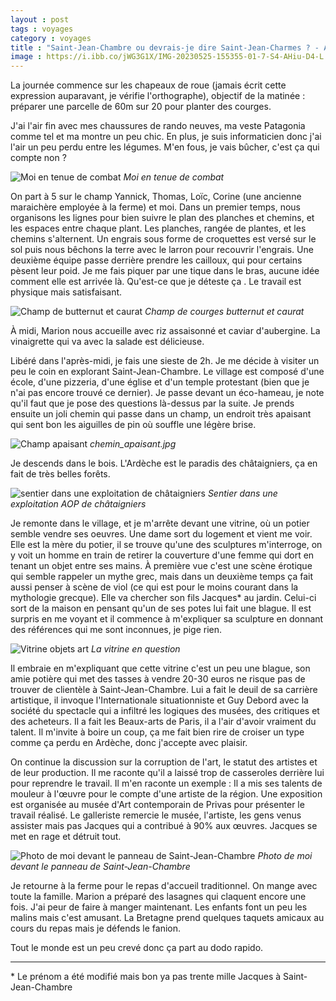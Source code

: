 ```yaml
---
layout : post 
tags : voyages 
category : voyages 
title : "Saint-Jean-Chambre ou devrais-je dire Saint-Jean-Charmes ? - Ardèche jour 1"
image : https://i.ibb.co/jWG3G1X/IMG-20230525-155355-01-7-S4-AHiu-D4-L.jpg
---
```


La journée commence sur les chapeaux de roue (jamais écrit cette expression auparavant, je vérifie l'orthographe), objectif de la matinée : préparer une parcelle de 60m sur 20 pour planter des courges.

<!--more-->

J'ai l'air fin avec mes chaussures de rando neuves, ma veste Patagonia comme tel et ma montre un peu chic. En plus, je suis informaticien donc j'ai l'air un peu perdu entre les légumes. M'en fous, je vais bûcher, c'est ça qui compte non ?

![Moi en tenue de combat](https://i.ibb.co/qpbdd7L/IMG-20230525-192456-e14-M92582-M.jpg)
_Moi en tenue de combat_

On part à 5 sur le champ Yannick, Thomas, Loïc, Corine (une ancienne maraichère employée à la ferme) et moi. Dans un premier temps, nous organisons les lignes pour bien suivre le plan des planches et chemins, et les espaces entre chaque plant.
Les planches, rangée de plantes, et les chemins s'alternent.
Un engrais sous forme de croquettes est versé sur le sol puis nous bêchons la terre avec le larron pour recouvrir l'engrais. Une deuxième équipe passe derrière prendre les cailloux, qui pour certains pèsent leur poid.
Je me fais piquer par une tique dans le bras, aucune idée comment elle est arrivée là. Qu'est-ce que je déteste ça .
Le travail est physique mais satisfaisant.

![Champ de butternut et caurat](https://i.ibb.co/jkQ3Z7Q/IMG-20230524-191543-x4bpo6-Kd35.jpg)
_Champ de courges butternut et caurat_

À midi, Marion nous accueille avec riz assaisonné et caviar d'aubergine. La vinaigrette qui va avec la salade est délicieuse.

Libéré dans l'après-midi, je fais une sieste de 2h.
Je me décide à visiter un peu le coin en explorant Saint-Jean-Chambre. Le village est composé d'une école, d'une pizzeria, d'une église et d'un temple protestant (bien que je n'ai pas encore trouvé ce dernier). Je passe devant un éco-hameau, je note qu'il faut que je pose des questions là-dessus par la suite.
Je prends ensuite un joli chemin qui passe dans un champ, un endroit très apaisant qui sent bon les aiguilles de pin où souffle une légère brise.

![Champ apaisant](https://i.ibb.co/0Kc2SSY/IMG-20230525-161339-SB1-VFjeg3-I.jpg)
_chemin_apaisant.jpg_

Je descends dans le bois. L'Ardèche est le paradis des châtaigniers, ça en fait de très belles forêts.

![sentier dans une exploitation de châtaigniers](https://i.ibb.co/QrLhfkP/IMG-20230523-171310-C7rg-Pj8-J3x.jpg)
_Sentier dans une exploitation AOP de châtaigniers_

Je remonte dans le village, et je m'arrête devant une vitrine, où un potier semble vendre ses oeuvres. Une dame sort du logement et vient me voir. Elle est la mère du potier, il se trouve qu'une des sculptures m'interroge, on y voit un homme en train de retirer la couverture d'une femme qui dort en tenant un objet entre ses mains. À première vue c'est une scène érotique qui semble rappeler un mythe grec, mais dans un deuxième temps ça fait aussi penser à scène de viol (ce qui est pour le moins courant dans la mythologie grecque). Elle va chercher son fils Jacques\* au jardin. Celui-ci sort de la maison en pensant qu'un de ses potes lui fait une blague. Il est surpris en me voyant et il commence à m'expliquer sa sculpture en donnant des références qui me sont inconnues, je pige rien.

![Vitrine objets art](https://i.ibb.co/vB9mDzv/IMG-20230527-110904-Uop46a0v5-T.jpg)
_La vitrine en question_

Il embraie en m'expliquant que cette vitrine c'est un peu une blague, son amie potière qui met des tasses à vendre 20-30 euros ne risque pas de trouver de clientèle à Saint-Jean-Chambre. Lui a fait le deuil de sa carrière artistique, il invoque l'Internationale situationniste et Guy Debord avec la société du spectacle qui a infiltré les logiques des musées, des critiques et des acheteurs. Il a fait les Beaux-arts de Paris, il a l'air d'avoir vraiment du talent. Il m'invite à boire un coup, ça me fait bien rire de croiser un type comme ça perdu en Ardèche, donc j'accepte avec plaisir.

On continue la discussion sur la corruption de l'art, le statut des artistes et de leur production.
Il me raconte qu'il a laissé trop de casseroles derrière lui pour reprendre le travail. Il m'en raconte un exemple : 
Il a mis ses talents de mouleur à l'œuvre pour le compte d'une artiste de la région. Une exposition est organisée au musée d'Art contemporain de Privas pour présenter le travail réalisé. Le galleriste remercie le musée, l'artiste, les gens venus assister mais pas Jacques qui a contribué à 90% aux œuvres. Jacques se met en rage et détruit tout.

![Photo de moi devant le panneau de Saint-Jean-Chambre](https://i.ibb.co/jWG3G1X/IMG-20230525-155355-01-7-S4-AHiu-D4-L.jpg)
_Photo de moi devant le panneau de Saint-Jean-Chambre_ 

Je retourne à la ferme pour le repas d'accueil traditionnel. On mange avec toute la famille. Marion a préparé des lasagnes qui claquent encore une fois. J'ai peur de faire à manger maintenant. Les enfants font un peu les malins mais c'est amusant. La Bretagne prend quelques taquets amicaux au cours du repas mais je défends le fanion.

Tout le monde est un peu crevé donc ça part au dodo rapido.

--- 

\* Le prénom a été modifié mais bon ya pas trente mille Jacques à Saint-Jean-Chambre